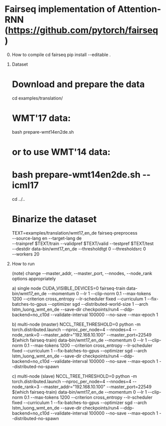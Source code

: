 # Fairseq implementation of Attention-RNN (https://github.com/pytorch/fairseq)


0. How to compile
	cd fairseq
	pip install --editable .

1. Dataset
	# Download and prepare the data
	cd examples/translation/
	# WMT'17 data:
	bash prepare-wmt14en2de.sh
	# or to use WMT'14 data:
	# bash prepare-wmt14en2de.sh --icml17
	cd ../..
	
	# Binarize the dataset
	TEXT=examples/translation/wmt17_en_de
	fairseq-preprocess \
	--source-lang en --target-lang de \
	--trainpref $TEXT/train --validpref $TEXT/valid --testpref $TEXT/test \
	--destdir data-bin/wmt17_en_de --thresholdtgt 0 --thresholdsrc 0 \
	--workers 20

2. How to run

	(note) change --master_addr, --master_port, --nnodes, --node_rank options appropriately

	a) single node
	CUDA_VISIBLE_DEVICES=0 fairseq-train data-bin/wmt17_en_de --momentum 0 --lr 1 --clip-norm 0.1 --max-tokens 1200  --criterion cross_entropy --lr-scheduler fixed --curriculum 1 --fix-batches-to-gpus --optimizer sgd --distributed-world-size 1 --arch lstm_luong_wmt_en_de --save-dir checkpoints/run4 --ddp-backend=no_c10d --validate-interval 100000 --no-save --max-epoch 1

	b) multi-node (master)
	NCCL_TREE_THRESHOLD=0 python -m torch.distributed.launch --nproc_per_node=4 --nnodes=4 --node_rank=0 --master_addr="192.168.10.100" --master_port=22549 $(which fairseq-train) data-bin/wmt17_en_de --momentum 0 --lr 1 --clip-norm 0.1 --max-tokens 1200 --criterion cross_entropy --lr-scheduler fixed --curriculum 1 --fix-batches-to-gpus --optimizer sgd --arch lstm_luong_wmt_en_de --save-dir checkpoints/run4 --ddp-backend=no_c10d --validate-interval 100000 --no-save --max-epoch 1 --distributed-no-spawn

	c) multi-node (slave)
	NCCL_TREE_THRESHOLD=0 python -m torch.distributed.launch --nproc_per_node=4 --nnodes=4 --node_rank=3 --master_addr="192.168.10.100" --master_port=22549 $(which fairseq-train) data-bin/wmt17_en_de --momentum 0 --lr 1 --clip-norm 0.1 --max-tokens 1200 --criterion cross_entropy --lr-scheduler fixed --curriculum 1 --fix-batches-to-gpus --optimizer sgd --arch lstm_luong_wmt_en_de --save-dir checkpoints/run4 --ddp-backend=no_c10d --validate-interval 100000 --no-save --max-epoch 1 --distributed-no-spawn

